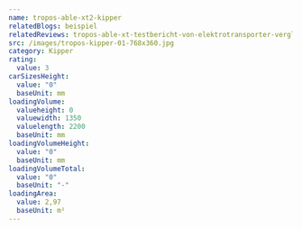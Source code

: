 ```yaml
---
name: tropos-able-xt2-kipper
relatedBlogs: beispiel
relatedReviews: tropos-able-xt-testbericht-von-elektrotransporter-vergleich
src: /images/tropos-kipper-01-768x360.jpg
category: Kipper
rating:
  value: 3
carSizesHeight:
  value: "0"
  baseUnit: mm
loadingVolume:
  valueheight: 0
  valuewidth: 1350
  valuelength: 2200
  baseUnit: mm
loadingVolumeHeight:
  value: "0"
  baseUnit: mm
loadingVolumeTotal:
  value: "0"
  baseUnit: "-"
loadingArea:
  value: 2,97
  baseUnit: m²
---
```

